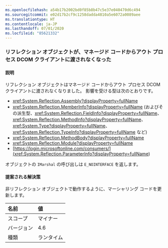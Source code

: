 ```yaml
---
ms.openlocfilehash: a54b17b2002bd0f85b8b47c5e37e040470d6c494
ms.sourcegitcommit: e02d17b2cf9c1258dadda4810a5e6072a0089aee
ms.translationtype: HT
ms.contentlocale: ja-JP
ms.lasthandoff: 07/01/2020
ms.locfileid: "85621332"
---
```

### <a name="reflection-objects-can-no-longer-be-passed-from-managed-code-to-out-of-process-dcom-clients"></a>リフレクション オブジェクトが、マネージド コードからアウト プロセス DCOM クライアントに渡されなくなった

#### <a name="details"></a>説明

リフレクション オブジェクトはマネージド コードからアウト プロセス DCOM クライアントに渡されなくなりました。 影響を受ける型は次のとおりです。<ul><li><xref:System.Reflection.Assembly?displayProperty=fullName></li><li><xref:System.Reflection.MemberInfo?displayProperty=fullName> (およびその派生型、<xref:System.Reflection.FieldInfo?displayProperty=fullName>、<xref:System.Reflection.MethodInfo?displayProperty=fullName>、<xref:System.Type?displayProperty=fullName>、<xref:System.Reflection.TypeInfo?displayProperty=fullName> など)</li><li><xref:System.Reflection.MethodBody?displayProperty=fullName></li><li><xref:System.Reflection.Module?displayProperty=fullName></li><li>[https://login.microsoftonline.com/consumers/](<xref:System.Reflection.ParameterInfo?displayProperty=fullName>)</li></ul>オブジェクトの <code>IMarshal</code> の呼び出しは <code>E_NOINTERFACE</code> を返します。

#### <a name="suggestion"></a>提案される解決策

非リフレクション オブジェクトで動作するように、マーシャリング コードを更新します。

| 名前    | 値       |
|:--------|:------------|
| スコープ   |マイナー|
|バージョン|4.6|
|種類|ランタイム|
